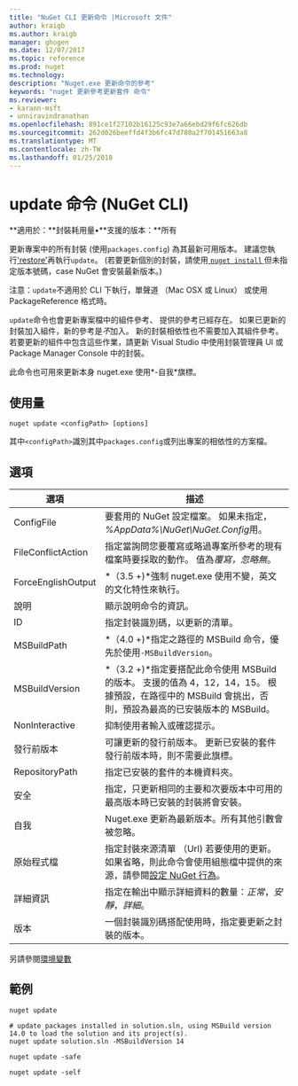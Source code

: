 ```yaml
---
title: "NuGet CLI 更新命令 |Microsoft 文件"
author: kraigb
ms.author: kraigb
manager: ghogen
ms.date: 12/07/2017
ms.topic: reference
ms.prod: nuget
ms.technology: 
description: "Nuget.exe 更新命令的參考"
keywords: "nuget 更新參考更新套件 命令"
ms.reviewer:
- karann-msft
- unniravindranathan
ms.openlocfilehash: 891ce1f27102b16125c93e7a66ebd29f6fc626db
ms.sourcegitcommit: 262d026beeffd4f3b6fc47d780a2f701451663a8
ms.translationtype: MT
ms.contentlocale: zh-TW
ms.lasthandoff: 01/25/2018
---
```

# <a name="update-command-nuget-cli"></a>update 命令 (NuGet CLI)

**適用於：**封裝耗用量&bullet;**支援的版本：**所有

更新專案中的所有封裝 (使用`packages.config`) 為其最新可用版本。 建議您執行['restore'](cli-ref-restore.md)再執行`update`。 (若要更新個別的封裝，請使用[ `nuget install` ](cli-ref-install.md)但未指定版本號碼，case NuGet 會安裝最新版本。)

注意：`update`不適用於 CLI 下執行，單聲道 （Mac OSX 或 Linux） 或使用 PackageReference 格式時。

`update`命令也會更新專案檔中的組件參考、 提供的參考已經存在。 如果已更新的封裝加入組件，新的參考是*不*加入。 新的封裝相依性也不需要加入其組件參考。 若要更新的組件中包含這些作業，請更新 Visual Studio 中使用封裝管理員 UI 或 Package Manager Console 中的封裝。

此命令也可用來更新本身 nuget.exe 使用*-自我*旗標。

## <a name="usage"></a>使用量

```cli
nuget update <configPath> [options]
```

其中`<configPath>`識別其中`packages.config`或列出專案的相依性的方案檔。

## <a name="options"></a>選項

| 選項 | 描述 |
| --- | --- |
| ConfigFile | 要套用的 NuGet 設定檔案。 如果未指定， *%AppData%\NuGet\NuGet.Config*用。 |
| FileConflictAction | 指定當詢問您要覆寫或略過專案所參考的現有檔案時要採取的動作。 值為*覆寫，忽略無*。 |
| ForceEnglishOutput | *（3.5 +)*強制 nuget.exe 使用不變，英文的文化特性來執行。 |
| 說明 | 顯示說明命令的資訊。 |
| ID | 指定封裝識別碼，以更新的清單。 |
| MSBuildPath | *（4.0 +)*指定之路徑的 MSBuild 命令，優先於使用`-MSBuildVersion`。 |
| MSBuildVersion | *（3.2 +)*指定要搭配此命令使用 MSBuild 的版本。 支援的值為 4，12，14，15。 根據預設，在路徑中的 MSBuild 會挑出，否則，預設為最高的已安裝版本的 MSBuild。 |
| NonInteractive | 抑制使用者輸入或確認提示。 |
| 發行前版本 | 可讓更新的發行前版本。 更新已安裝的套件發行前版本時，則不需要此旗標。 |
| RepositoryPath | 指定已安裝的套件的本機資料夾。 |
| 安全 | 指定，只更新相同的主要和次要版本中可用的最高版本時已安裝的封裝將會安裝。 |
| 自我 | Nuget.exe 更新為最新版本。所有其他引數會被忽略。 |
| 原始程式檔 | 指定封裝來源清單 （Url) 若要使用的更新。 如果省略，則此命令會使用組態檔中提供的來源，請參閱[設定 NuGet 行為](../Consume-Packages/Configuring-NuGet-Behavior.md)。 |
| 詳細資訊 | 指定在輸出中顯示詳細資料的數量：*正常*，*安靜*，*詳細*。 |
| 版本 | 一個封裝識別碼搭配使用時，指定要更新之封裝的版本。 |

另請參閱[環境變數](cli-ref-environment-variables.md)

## <a name="examples"></a>範例

```cli
nuget update

# update packages installed in solution.sln, using MSBuild version 14.0 to load the solution and its project(s).
nuget update solution.sln -MSBuildVersion 14

nuget update -safe

nuget update -self
```
